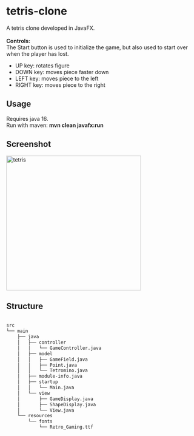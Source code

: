 # tetris-clone

A tetris clone developed in JavaFX.<br><br>
<b>Controls:</b><br>
The Start button is used to initialize the game, but also used to start over when the player has lost.
<ul>
    <li>UP key:    rotates figure</li>
    <li>DOWN key:  moves piece faster down</li>
    <li>LEFT key:  moves piece to the left</li>
    <li>RIGHT key: moves piece to the right</li>
</ul>

## Usage
Requires java 16. <br>
Run with maven: <b>mvn clean javafx:run</b>

## Screenshot
<img width="355" alt="tetris" src="https://user-images.githubusercontent.com/46920882/213861284-a3d0e696-a158-4aad-91f2-8c3c90c38a77.png">

## Structure
```bash

src
└── main
    ├── java
    │   ├── controller
    │   │   └── GameController.java
    │   ├── model
    │   │   ├── GameField.java
    │   │   ├── Point.java
    │   │   └── Tetromino.java
    │   ├── module-info.java
    │   ├── startup
    │   │   └── Main.java
    │   └── view
    │       ├── GameDisplay.java
    │       ├── ShapeDisplay.java
    │       └── View.java
    └── resources
        └── fonts
            └── Retro_Gaming.ttf
```